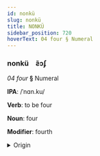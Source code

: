 ```yaml
---
id: nonkü
slug: nonkü
title: NONKÜ
sidebar_position: 720
hoverText: 04 four § Numeral
---
```


### nonkü&emsp;<span kind="abugida">ƨ̃ɔʄ</span>

*04 four* **§** Numeral

**IPA**: /ˈnɑn.ku/

**Verb**: to be four

**Noun**: four

**Modifier**: fourth

<details>
    <summary>Origin</summary>
    Tamil நான்கு nāṉku [n̪aːnkɯ]<br/>
    <em>Dravidian Language Family</em>
</details>